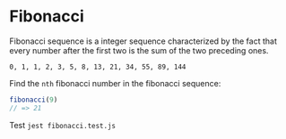 # Fibonacci

Fibonacci sequence is a integer sequence characterized by the fact that every number after the first two is the sum of the two preceding ones.

`0, 1, 1, 2, 3, 5, 8, 13, 21, 34, 55, 89, 144`

Find the `nth` fibonacci number in the fibonacci sequence:
```javascript
fibonacci(9)
// => 21
```
Test
`jest fibonacci.test.js`
